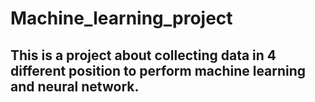 # Machine_learning_project

## This is a project about collecting data in 4 different position to perform machine learning and neural network. 
